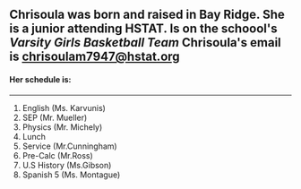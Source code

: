 Chrisoula was born and raised in Bay Ridge. She is a junior attending HSTAT. Is on the schoool's _Varsity Girls Basketball Team_
Chrisoula's email is chrisoulam7947@hstat.org
---
#### **Her schedule is:**
---
1. English (Ms. Karvunis)
2. SEP (Mr. Mueller)
3. Physics (Mr. Michely)
4. Lunch 
5. Service (Mr.Cunningham)
6. Pre-Calc (Mr.Ross)
7. U.S History (Ms.Gibson)
8. Spanish 5 (Ms. Montague)